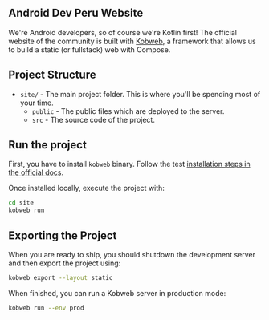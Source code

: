 ## Android Dev Peru Website

We're Android developers, so of course we're Kotlin first! The official website of the community is built with 
[Kobweb](https://github.com/varabyte/kobweb), a framework that allows us to build a static (or fullstack) web with Compose.

## Project Structure

- `site/` - The main project folder. This is where you'll be spending most of your time.
  - `public` - The public files which are deployed to the server.
  - `src` - The source code of the project.

## Run the project

First, you have to install `kobweb` binary. Follow the test [installation steps in the official docs](https://github.com/varabyte/kobweb?tab=readme-ov-file#install-the-kobweb-binary).

Once installed locally, execute the project with:

```bash
cd site
kobweb run
```

## Exporting the Project

When you are ready to ship, you should shutdown the development server and then export the project using:

```bash
kobweb export --layout static
```

When finished, you can run a Kobweb server in production mode:

```bash
kobweb run --env prod
```
